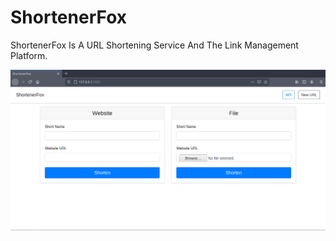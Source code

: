 # ShortenerFox

ShortenerFox Is A URL Shortening Service And The Link Management Platform.

![Screenshot](/screenshots/screenshot.png)
